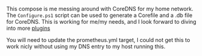 This compose is me messing around with CoreDNS for my home network. The `Configure.ps1` script can be used to generate a Corefile and a .db file for CoreDNS. This is working for me/my needs, and I look forward to diving into more [plugins](https://coredns.io/plugins/)

You will need to update the prometheus.yml target, I could not get this to work nicly without using my DNS entry to my host running this. 